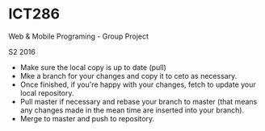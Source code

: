 # ICT286
Web &amp; Mobile Programing - Group Project

S2 2016

- Make sure the local copy is up to date (pull)
- Mke a branch for your changes and copy it to ceto as necessary.
- Once finished, if you're happy with your changes, fetch to update your local repository. 
- Pull master if necessary and rebase your branch to master (that means any changes made in the mean time are inserted into your branch). 
- Merge to master and push to repository.

